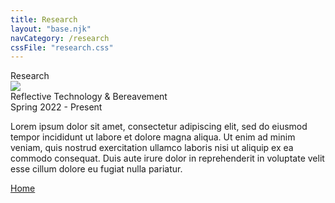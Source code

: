 ```yaml
---
title: Research
layout: "base.njk"
navCategory: /research
cssFile: "research.css"
---
```


<div class="row">
    <div class="col-12">
        <div class="h1">Research</div>
    </div>
</div>

<div class="row">
    <div class="col-sm-4">
        <img src="{{ '/assets/images/project_bereavement.png' | url }}" class="img-fluid">
    </div>
    <div class="col-sm-1"></div>
    <div class="col-sm-7">
        <div class="h2">Reflective Technology & Bereavement</div>
        <div class="subtitle">Spring 2022 - Present</div>
        <p>Lorem ipsum dolor sit amet, consectetur adipiscing elit, sed do eiusmod tempor incididunt ut labore et dolore magna aliqua. Ut enim ad minim veniam, quis nostrud exercitation ullamco laboris nisi ut aliquip ex ea commodo consequat. Duis aute irure dolor in reprehenderit in voluptate velit esse cillum dolore eu fugiat nulla pariatur.</p>
        <a class="button" role="button" href="/">Home</a>
    </div>
</div>
